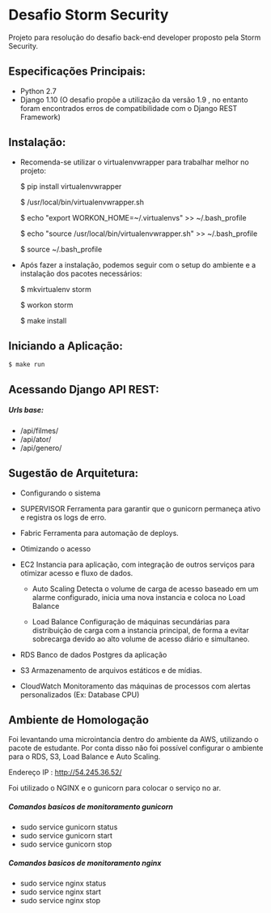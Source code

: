 # Desafio Storm Security

Projeto para resolução do desafio back-end developer proposto pela Storm Security.


## Especificações Principais:
* Python 2.7
* Django 1.10 (O desafio propõe a utilização da versão 1.9 , no entanto foram encontrados erros de compatibilidade com o Django REST Framework)


## Instalação:

* Recomenda-se utilizar o virtualenvwrapper para trabalhar melhor no projeto:


    $ pip install virtualenvwrapper

    $ /usr/local/bin/virtualenvwrapper.sh 

    $ echo "export WORKON_HOME=~/.virtualenvs" >> ~/.bash_profile

    $ echo "source /usr/local/bin/virtualenvwrapper.sh" >> ~/.bash_profile 

    $ source ~/.bash_profile  



* Após fazer a instalação, podemos seguir com o setup do ambiente e a instalação dos pacotes necessários:


    $ mkvirtualenv storm

    $ workon storm

    $ make install
   

## Iniciando a Aplicação:
 
    $ make run

## Acessando Django API REST:

##### Urls base:
* /api/filmes/
* /api/ator/
* /api/genero/


## Sugestão de Arquitetura:

* Configurando o sistema 
- SUPERVISOR
Ferramenta para garantir que o gunicorn permaneça ativo e registra os logs de erro.

- Fabric
Ferramenta para automação de deploys.


* Otimizando o acesso
- EC2
    Instancia para aplicação, com integração de outros serviços para otimizar acesso e fluxo de dados.
	
	- Auto Scaling
        Detecta o volume de carga de acesso baseado em um alarme configurado, inicia uma nova instancia e coloca no Load Balance


    - Load Balance
        Configuração de máquinas secundárias para distribuição de carga com a instancia principal, de forma a evitar sobrecarga devido ao alto volume de acesso diário e simultaneo.

- RDS
    Banco de dados Postgres da aplicação

- S3
    Armazenamento de arquivos estáticos e de mídias.    


- CloudWatch
    Monitoramento das máquinas de processos com alertas personalizados (Ex: Database CPU)


## Ambiente de Homologação

Foi levantando uma microintancia dentro do ambiente da AWS, utilizando o pacote de estudante. Por conta disso não foi possível configurar o ambiente para o RDS, S3, Load Balance e Auto Scaling.

Endereço IP : http://54.245.36.52/

Foi utilizado o NGINX e o gunicorn para colocar o serviço no ar.

##### Comandos basicos de monitoramento gunicorn
* sudo service gunicorn status
* sudo service gunicorn start
* sudo service gunicorn stop


##### Comandos basicos de monitoramento nginx
* sudo service nginx status
* sudo service nginx start
* sudo service nginx stop







